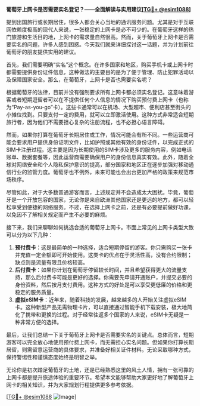 **葡萄牙上网卡是否需要实名登记？——全面解读与实用建议[[TG💪+ @esim1088](https://t.me/s/esim1088)]**

提到出国旅行或长期居住，很多人都会关心当地的通讯服务问题。尤其是对于互联网依赖度极高的现代人来说，一张稳定的上网卡是必不可少的。在葡萄牙这样的热门旅游和生活目的地，上网卡的需求量自然很高。然而，关于葡萄牙上网卡是否需要实名的问题，许多人感到困惑。今天我们就来详细探讨这一话题，并为计划前往葡萄牙的朋友提供实用的建议。

首先，我们需要明确“实名”这个概念。在许多国家和地区，购买手机卡或上网卡时都需要提供身份证件信息，这种做法的主要目的是为了便于管理、防止犯罪活动以及保障国家安全。那么，在葡萄牙，上网卡是否也需要实名呢？

根据葡萄牙的法律，目前并没有强制要求所有上网卡都必须实名登记。这意味着游客或者短期逗留者可以在不提供任何个人信息的情况下购买预付费上网卡（也称为“Pay-as-you-go”卡）。这些卡通常可以在机场、大型超市、便利店甚至街头的小摊位找到。只要支付一定的费用，就可以立即激活使用。这种方式非常适合短期旅行者，因为他们不需要担心复杂的注册流程，也不必担心语言障碍。

然而，如果你打算在葡萄牙长期居住或工作，情况可能会有所不同。一些运营商可能会要求用户提供身份证明文件，比如护照或其他有效的身份证件，以完成正式的SIM卡注册过程。这主要是因为长期使用的SIM卡涉及更多的服务内容，例如电话账单、数据套餐等，因此运营商需要确保用户的身份信息真实有效。此外，随着全球对网络安全和个人隐私保护意识的提高，部分国家和地区正在逐步加强对移动通信行业的监管力度。葡萄牙也不例外，未来可能也会出台更加严格的政策来规范市场秩序。

尽管如此，对于大多数普通游客而言，上述规定并不会造成太大困扰。毕竟，葡萄牙是一个开放包容的国家，无论你是来自欧洲其他国家还是更远的地方，都可以轻松享受到便捷的网络服务。不过，在选择上网卡之前，还是有必要提前做好功课，以免因不了解相关规定而产生不必要的麻烦。

接下来，我们来聊聊如何挑选合适的葡萄牙上网卡。市面上常见的上网卡类型大致可以分为以下几种：

1. **预付费卡**：这是最简单的一种选择，适合短期停留的游客。你只需购买一张卡并充值一定金额即可开始使用。这类卡的优点在于灵活性高，没有合约限制；缺点则是流量有限且价格较高。
2. **后付费卡**：如果你计划在葡萄牙停留较长时间，并且希望获得更大的流量支持，那么后付费卡可能是更好的选择。你需要先申请开通账户，并提交必要的身份资料，然后按月支付费用。这种方式的好处是可以享受更低廉的价格和更稳定的服务质量。
3. **虚拟eSIM卡**：近年来，随着科技的发展，越来越多的人开始关注虚拟eSIM卡。这种新型产品无需物理卡片，可以直接通过智能手机下载安装，极大地简化了携带和更换的过程。对于经常往返多个国家的人来说，eSIM卡无疑是一种非常方便的选择。

最后，让我们总结一下关于葡萄牙上网卡是否需要实名的关键点。总体而言，短期游客可以完全放心地使用预付费上网卡，而无需担心实名问题。但如果你打算长期居留，则需留意运营商的具体要求，并准备好相关证件材料。无论采取哪种方式，保持警惕性和谨慎态度始终是明智之举。

无论你是初次踏足葡萄牙的土地，还是已经熟悉这里的风土人情，拥有一张可靠的上网卡都是提升旅途体验的重要环节。希望本文能够帮助大家更好地了解葡萄牙上网卡的相关知识，并为大家规划行程提供更多参考依据。

[[TG💪+ @esim1088](https://t.me/s/esim1088) ![Image](https://i.postimg.cc/4NQfJmqS/Snipaste-2025-05-13-00-14-12.png)]